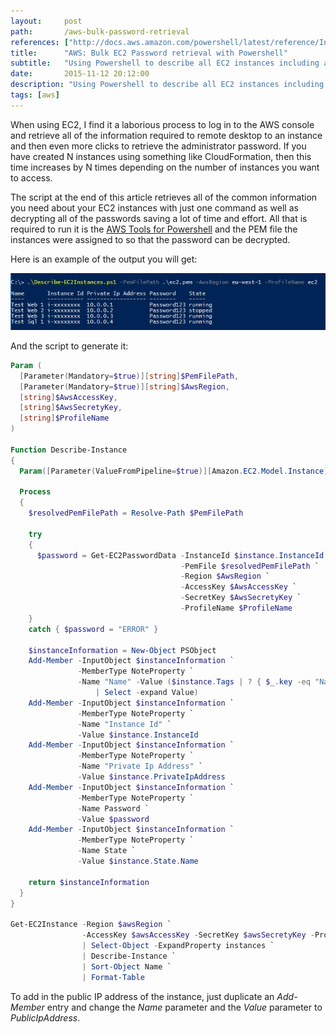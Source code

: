 ```yaml
---
layout:     post
path:       /aws-bulk-password-retrieval
references: ["http://docs.aws.amazon.com/powershell/latest/reference/Index.html|AWS Tools for Windows Powershell Cmdlet Reference"]
title:      "AWS: Bulk EC2 Password retrieval with Powershell"
subtitle:   "Using Powershell to describe all EC2 instances including administrator password"
date:       2015-11-12 20:12:00
description: "Using Powershell to describe all EC2 instances including administrator password"
tags: [aws]
---
```


When using EC2, I find it a laborious process to log in to the AWS console and
retrieve all of the information required to remote desktop to an instance and
then even more clicks to retrieve the administrator password. If you have created
N instances using something like CloudFormation, then this time increases by N times
depending on the number of instances you want to access.

The script at the end of this article retrieves all of the common information you
need about your EC2 instances with just one command as well as decrypting all of
the passwords saving a lot of time and effort. All that is required to run it
is the [AWS Tools for Powershell](https://aws.amazon.com/powershell/) and the PEM
file the instances were assigned to so that the password can be decrypted.

Here is an example of the output you will get:

![Describe EC2 instances](./images/2015-11-12-aws-bulk-password-retrieval/describe-ec2-instances.jpg)

And the script to generate it:

```powershell
Param (
  [Parameter(Mandatory=$true)][string]$PemFilePath,
  [Parameter(Mandatory=$true)][string]$AwsRegion,
  [string]$AwsAccessKey,
  [string]$AwsSecretyKey,
  [string]$ProfileName
)

Function Describe-Instance
{
  Param([Parameter(ValueFromPipeline=$true)][Amazon.EC2.Model.Instance]$instance)

  Process
  {
    $resolvedPemFilePath = Resolve-Path $PemFilePath

    try
    {
      $password = Get-EC2PasswordData -InstanceId $instance.InstanceId `
                                      -PemFile $resolvedPemFilePath `
                                      -Region $AwsRegion `
                                      -AccessKey $AwsAccessKey `
                                      -SecretKey $AwsSecretyKey `
                                      -ProfileName $ProfileName
    }
    catch { $password = "ERROR" }

    $instanceInformation = New-Object PSObject
    Add-Member -InputObject $instanceInformation `
               -MemberType NoteProperty `
               -Name "Name" -Value ($instance.Tags | ? { $_.key -eq "Name" } `
                   | Select -expand Value)
    Add-Member -InputObject $instanceInformation `
               -MemberType NoteProperty `
               -Name "Instance Id" `
               -Value $instance.InstanceId
    Add-Member -InputObject $instanceInformation `
               -MemberType NoteProperty `
               -Name "Private Ip Address" `
               -Value $instance.PrivateIpAddress
    Add-Member -InputObject $instanceInformation `
               -MemberType NoteProperty `
               -Name Password `
               -Value $password
    Add-Member -InputObject $instanceInformation `
               -MemberType NoteProperty `
               -Name State `
               -Value $instance.State.Name

    return $instanceInformation
  }
}

Get-EC2Instance	-Region $awsRegion `
                -AccessKey $awsAccessKey -SecretKey $awsSecretyKey -ProfileName $ProfileName `
                | Select-Object -ExpandProperty instances `
                | Describe-Instance `
                | Sort-Object Name `
                | Format-Table
```

To add in the public IP address of the instance, just duplicate an *Add-Member*
entry and change the *Name* parameter and the *Value* parameter to *PublicIpAddress*.